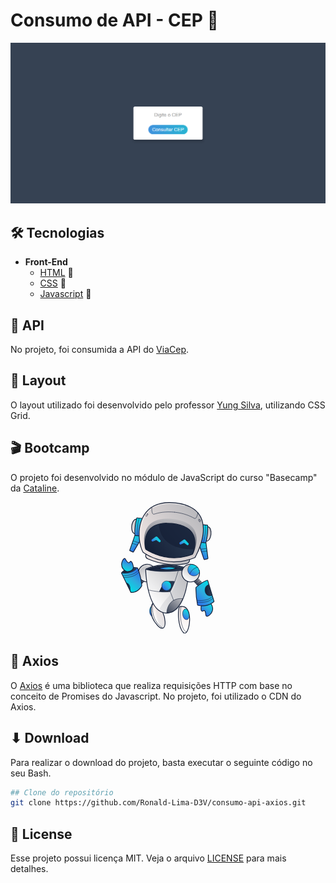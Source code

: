# Consumo de API - CEP :triangular_ruler:
<p align="center">
  <img src=".github/interface.png" width="700">
</p>

## 🛠 Tecnologias

- **Front-End**
  - [HTML](https://developer.mozilla.org/pt-BR/docs/Web/HTML) :construction:
  - [CSS](https://developer.mozilla.org/pt-BR/docs/Web/CSS) :tada:
  - [Javascript](https://developer.mozilla.org/pt-BR/docs/Web/Javascript) :robot:


##  :electric_plug: API
No projeto, foi consumida a API do [ViaCep](https://viacep.com.br/).

## :triangular_ruler: Layout
O layout utilizado foi desenvolvido pelo professor [Yung Silva](https://www.yungsilva.com/), utilizando CSS Grid.

## :clapper: Bootcamp
O projeto foi desenvolvido no módulo de JavaScript do curso "Basecamp" da [Cataline](cataline.io).

<p align="center">
<svg xmlns="http://www.w3.org/2000/svg" xmlns:xlink="http://www.w3.org/1999/xlink" width="149.22162" height="210.38448" viewBox="0 0 248.7027 350.6408">
  <defs>
    <linearGradient id="linear-gradient" x1="376.6989" y1="-410.4182" x2="394.2305" y2="-427.9498" gradientTransform="translate(-247.5397 753.44) rotate(-6.914)" gradientUnits="userSpaceOnUse">
      <stop offset="0" stop-color="#2d6cea"/>
      <stop offset="0.4984" stop-color="#2eaade"/>
      <stop offset="1" stop-color="#00dfe5"/>
    </linearGradient>
    <linearGradient id="linear-gradient-2" x1="84.9684" y1="316.6981" x2="112.9205" y2="288.746" gradientUnits="userSpaceOnUse">
      <stop offset="0" stop-color="#fff"/>
      <stop offset="1" stop-color="#f2e7e5"/>
    </linearGradient>
    <linearGradient id="linear-gradient-3" x1="104.5308" y1="335.4343" x2="104.5308" y2="272.2292" gradientUnits="userSpaceOnUse">
      <stop offset="0" stop-color="#141f36"/>
      <stop offset="1" stop-color="#b9b9bd"/>
    </linearGradient>
    <linearGradient id="linear-gradient-4" x1="12195.4115" y1="1404.3105" x2="12212.283" y2="1387.439" gradientTransform="matrix(-0.9652, -0.2615, -0.2615, 0.9652, 12755.0128, 1735.0523)" xlink:href="#linear-gradient-3"/>
    <linearGradient id="linear-gradient-5" x1="12631.6324" y1="1842.2673" x2="12665.1688" y2="1808.7309" gradientTransform="matrix(-0.9652, -0.2615, -0.2615, 0.9652, 12755.0128, 1735.0523)" gradientUnits="userSpaceOnUse">
      <stop offset="0" stop-color="#fff"/>
      <stop offset="1" stop-color="#b9b9bd"/>
    </linearGradient>
    <linearGradient id="linear-gradient-6" x1="74.9485" y1="263.578" x2="170.273" y2="168.2534" gradientTransform="matrix(1, 0, 0, 1, 0, 0)" xlink:href="#linear-gradient-5"/>
    <linearGradient id="linear-gradient-7" x1="1989.3726" y1="-2361.4856" x2="2037.2382" y2="-2409.3512" gradientTransform="matrix(0.8711, -0.4911, 0.4911, 0.8711, -416.6862, 3380.2124)" xlink:href="#linear-gradient-2"/>
    <linearGradient id="linear-gradient-8" x1="140.522" y1="294.9456" x2="140.522" y2="173.4556" xlink:href="#linear-gradient-3"/>
    <linearGradient id="linear-gradient-9" x1="795.4104" y1="-971.5946" x2="812.7537" y2="-988.9379" gradientTransform="matrix(0.976, -0.2177, 0.2177, 0.976, -398.5147, 1431.2216)" xlink:href="#linear-gradient"/>
    <linearGradient id="linear-gradient-10" x1="-136.753" y1="801.9385" x2="-19.1443" y2="801.9385" gradientTransform="matrix(0.9946, 0.1039, -0.1039, 0.9946, 284.5505, -637.6945)" gradientUnits="userSpaceOnUse">
      <stop offset="0" stop-color="#f2e7e5"/>
      <stop offset="1" stop-color="#b9b9bd"/>
    </linearGradient>
    <linearGradient id="linear-gradient-11" x1="9.1487" y1="735.2239" x2="31.111" y2="713.2616" xlink:href="#linear-gradient-10"/>
    <linearGradient id="linear-gradient-12" x1="3.1662" y1="776.9478" x2="26.2372" y2="753.8768" gradientTransform="matrix(0.9946, 0.1039, -0.1039, 0.9946, 284.5505, -637.6945)" xlink:href="#linear-gradient"/>
    <linearGradient id="linear-gradient-13" x1="-2.8945" y1="739.8251" x2="27.2287" y2="709.7019" gradientTransform="matrix(0.9946, 0.1039, -0.1039, 0.9946, 284.5505, -637.6945)" xlink:href="#linear-gradient"/>
    <linearGradient id="linear-gradient-14" x1="12481.9381" y1="735.2286" x2="12503.9093" y2="713.2574" gradientTransform="matrix(-0.9946, -0.1039, -0.1039, 0.9946, 12539.1282, 642.2126)" xlink:href="#linear-gradient-10"/>
    <linearGradient id="linear-gradient-15" x1="12475.96" y1="776.9478" x2="12499.031" y2="753.8768" gradientTransform="matrix(-0.9946, -0.1039, -0.1039, 0.9946, 12539.1282, 642.2126)" xlink:href="#linear-gradient"/>
    <linearGradient id="linear-gradient-16" x1="12469.899" y1="739.8252" x2="12500.0222" y2="709.702" gradientTransform="matrix(-0.9946, -0.1039, -0.1039, 0.9946, 12539.1282, 642.2126)" xlink:href="#linear-gradient"/>
    <linearGradient id="linear-gradient-17" x1="-137.9411" y1="797.3842" x2="-10.7341" y2="670.1772" xlink:href="#linear-gradient-10"/>
    <linearGradient id="linear-gradient-18" x1="-75.7133" y1="796.3981" x2="-75.7133" y2="694.2913" gradientTransform="matrix(0.9946, 0.1039, -0.1039, 0.9946, 284.5505, -637.6945)" xlink:href="#linear-gradient-3"/>
    <linearGradient id="linear-gradient-19" x1="-119.4472" y1="800.8816" x2="-31.9753" y2="713.4098" gradientTransform="matrix(0.9946, 0.1039, -0.1039, 0.9946, 284.5505, -637.6945)" gradientUnits="userSpaceOnUse">
      <stop offset="0" stop-color="#141f36"/>
      <stop offset="1" stop-color="#2d3d54"/>
    </linearGradient>
    <linearGradient id="linear-gradient-20" x1="159.2492" y1="117.6553" x2="176.2045" y2="103.9069" gradientTransform="matrix(1, 0, 0, 1, 0, 0)" xlink:href="#linear-gradient"/>
    <linearGradient id="linear-gradient-21" x1="84.66" y1="109.8651" x2="101.6153" y2="96.1166" gradientTransform="matrix(1, 0, 0, 1, 0, 0)" xlink:href="#linear-gradient"/>
    <linearGradient id="linear-gradient-22" x1="121.1786" y1="294.3814" x2="161.0965" y2="254.4635" xlink:href="#linear-gradient-3"/>
    <linearGradient id="linear-gradient-23" x1="66.4832" y1="176.519" x2="180.1718" y2="176.519" gradientTransform="matrix(1, 0, 0, 1, 0, 0)" xlink:href="#linear-gradient-19"/>
    <linearGradient id="linear-gradient-24" x1="111.2979" y1="188.6596" x2="136.0072" y2="163.9502" gradientTransform="matrix(1, 0, 0, 1, 0, 0)" xlink:href="#linear-gradient"/>
    <linearGradient id="linear-gradient-25" x1="101.6182" y1="225.1864" x2="143.2329" y2="225.1864" gradientTransform="matrix(1, 0, 0, 1, 0, 0)" xlink:href="#linear-gradient-19"/>
    <linearGradient id="linear-gradient-26" x1="112.1534" y1="231.9834" x2="130.1028" y2="214.034" gradientTransform="matrix(1, 0, 0, 1, 0, 0)" xlink:href="#linear-gradient"/>
    <linearGradient id="linear-gradient-27" x1="495.6948" y1="-360.0836" x2="520.2022" y2="-384.5911" gradientTransform="translate(-235.3189 708.6676) rotate(-6.2828)" xlink:href="#linear-gradient"/>
    <linearGradient id="linear-gradient-28" x1="989.2573" y1="-1299.202" x2="1006.1287" y2="-1316.0735" gradientTransform="translate(-416.9458 1735.0523) rotate(-15.1606)" xlink:href="#linear-gradient-3"/>
    <linearGradient id="linear-gradient-29" x1="968.9123" y1="-1317.8115" x2="1002.4486" y2="-1351.3478" gradientTransform="translate(-416.9458 1735.0523) rotate(-15.1606)" xlink:href="#linear-gradient-5"/>
    <linearGradient id="linear-gradient-30" x1="984.75" y1="-1329.2251" x2="1004.6137" y2="-1349.0887" gradientTransform="translate(-416.9458 1735.0523) rotate(-15.1606)" xlink:href="#linear-gradient"/>
    <linearGradient id="linear-gradient-31" x1="199.692" y1="270.3001" x2="246.0271" y2="223.965" gradientTransform="matrix(1, 0, 0, 1, 0, 0)" xlink:href="#linear-gradient"/>
    <linearGradient id="linear-gradient-32" x1="223.5532" y1="235.0676" x2="242.114" y2="235.0676" gradientTransform="matrix(1, 0, 0, 1, 0, 0)" xlink:href="#linear-gradient-19"/>
    <linearGradient id="linear-gradient-33" x1="12036.2618" y1="5369.3107" x2="12079.6822" y2="5325.8904" gradientTransform="translate(12538.3383 4391.6706) rotate(174.5933)" xlink:href="#linear-gradient"/>
    <linearGradient id="linear-gradient-34" x1="14.5453" y1="225.1864" x2="24.1238" y2="225.1864" gradientTransform="matrix(1, 0, 0, 1, 0, 0)" xlink:href="#linear-gradient-19"/>
    <linearGradient id="linear-gradient-35" x1="2.0001" y1="182.4432" x2="42.8146" y2="182.4432" gradientTransform="matrix(1, 0, 0, 1, 0, 0)" xlink:href="#linear-gradient-19"/>
    <linearGradient id="linear-gradient-36" x1="10387.4868" y1="7496.2076" x2="10410.3494" y2="7473.345" gradientTransform="translate(12745.4225 1633.5393) rotate(150.8185)" xlink:href="#linear-gradient"/>
  </defs>
  <g id="Camada_2" data-name="Camada 2">
    <g id="Infos">
      <g>
        <path d="M82.8531,276.4965c-10.5946,2.8615-8.9744,29.39,2.8686,28.7083S93.8645,273.5225,82.8531,276.4965Z" stroke="#141f36" stroke-linecap="round" stroke-linejoin="round" fill="url(#linear-gradient)"/>
        <path d="M93.1181,269.4677c-12.4166-9.6191-24.4371,28.9287,3.9037,59.2394S123.9046,293.3178,93.1181,269.4677Z" stroke="#141f36" stroke-linecap="round" stroke-linejoin="round" stroke-width="2" fill="url(#linear-gradient-2)"/>
        <path d="M84.4106,270.5159s-9.17,42.4936,27.039,65.705" fill="none" stroke="#141f36" stroke-linecap="round" stroke-linejoin="round"/>
        <g opacity="0.1">
          <path d="M107.5491,335.2614c-15.9055-21.148-15.3624-51.3394-14.4356-63.0322.1965.1218.3931.2621.59.412C118.1372,291.5705,122.8368,338.6411,107.5491,335.2614Z" fill="url(#linear-gradient-3)"/>
        </g>
        <line x1="61.8857" y1="200.5164" x2="39.6434" y2="223.489" fill="none" stroke-linecap="round" stroke-linejoin="round" stroke-width="15" stroke="url(#linear-gradient-4)"/>
        <g>
          <path d="M69.4185,212.8638a23.7211,23.7211,0,1,1,22.8789-17.52A23.7883,23.7883,0,0,1,69.4185,212.8638Z" fill="url(#linear-gradient-5)"/>
          <path d="M69.3914,166.4171a22.7208,22.7208,0,1,1-21.9131,16.782,22.7315,22.7315,0,0,1,21.9131-16.782m.0017-2h-.0017a24.6556,24.6556,0,1,0,.0017,0Z" fill="#141f36"/>
        </g>
        <path d="M57.86,214.764s-5.08-1.6068-11.1783-8.5707" fill="none" stroke="#141f36" stroke-linecap="round" stroke-linejoin="round"/>
        <path d="M53.7732,220.3275s-5.7454-2.6688-11.989-9.8423" fill="none" stroke="#141f36" stroke-linecap="round" stroke-linejoin="round"/>
        <g>
          <path d="M121.7417,295.9463c-22.1782,0-38.9394-20.2109-48.4717-58.4483-7.1352-28.623-7.7812-57.6225-7.7871-57.9121a1,1,0,0,1,.5464-.9106c.2315-.1177,23.52-11.7754,57.06-11.7754a146.9205,146.9205,0,0,1,57.4721,11.7456,1,1,0,0,1,.61.9678c-.0137.29-1.457,29.2881-9.3784,57.91C161.2134,275.7437,143.9063,295.9463,121.7417,295.9463Z" fill="url(#linear-gradient-6)"/>
          <path d="M123.0889,167.9a145.8358,145.8358,0,0,1,57.0832,11.6665s-5.4392,115.38-58.4306,115.38-55.2586-115.38-55.2586-115.38S89.4014,167.9,123.0889,167.9m0-2c-33.7788,0-56.56,11.399-57.5132,11.8842a2,2,0,0,0-1.0923,1.8216c.0056.2907.6541,29.4029,7.8164,58.1344,4.2356,16.99,9.8945,30.56,16.82,40.3343,8.8728,12.5224,19.8484,18.8718,32.6216,18.8718,12.758,0,23.8933-6.3395,33.0962-18.8425,7.1892-9.767,13.2177-23.3306,17.9184-40.3139,7.9514-28.7284,9.4-57.8385,9.4138-58.1293a2,2,0,0,0-1.2192-1.9364A147.9238,147.9238,0,0,0,123.0889,165.9Z" fill="#141f36"/>
        </g>
        <path d="M156.9485,278.6215c-6.7549,1.4145-6.6534,53.963,9.127,69.3081S197.43,270.1442,156.9485,278.6215Z" stroke="#141f36" stroke-linecap="round" stroke-linejoin="round" stroke-width="2" fill="url(#linear-gradient-7)"/>
        <path d="M160.0111,278.8455c-6.0182,13.4326-.2356,65.9269,14.7756,67.3449" fill="none" stroke="#141f36" stroke-linecap="round" stroke-linejoin="round"/>
        <g opacity="0.1">
          <path d="M180.1721,179.5656s-5.44,115.38-58.43,115.38a33.3972,33.3972,0,0,1-20.87-7.22c8.78-19.64,25.14-34.02,32.77-45.26,15.66-23.07,24.02-60.14,24.02-60.14a27.6428,27.6428,0,0,1,5.18-8.87A148.8063,148.8063,0,0,1,180.1721,179.5656Z" fill="url(#linear-gradient-8)"/>
        </g>
        <path d="M169.7221,285.4268c-10.1506,3.85-5.9681,29.8075,5.6241,27.9816S180.272,281.425,169.7221,285.4268Z" stroke="#141f36" stroke-linecap="round" stroke-linejoin="round" fill="url(#linear-gradient-9)"/>
        <g>
          <g>
            <path d="M143.2412,166.8584a171.0275,171.0275,0,0,1-17.6841-.9253,177.7676,177.7676,0,0,1-54.2788-14.6523,9.6359,9.6359,0,1,1,7.9551-17.5533,156.301,156.301,0,0,0,63.9732,13.8619,147.0522,147.0522,0,0,0,27.85-2.66,9.7446,9.7446,0,0,1,1.8409-.1773,9.6375,9.6375,0,0,1,1.8178,19.0992A166.2318,166.2318,0,0,1,143.2412,166.8584Z" fill="url(#linear-gradient-10)"/>
            <path d="M75.2612,133.8669a8.61,8.61,0,0,1,3.56.7718A158.3865,158.3865,0,0,0,143.2066,148.59a147.5224,147.5224,0,0,0,28.04-2.678,8.636,8.636,0,0,1,3.2786,16.958,164.6149,164.6149,0,0,1-31.2842,2.9889,169.1949,169.1949,0,0,1-17.58-.92,176.9485,176.9485,0,0,1-53.97-14.5681,8.637,8.637,0,0,1,3.57-16.5032m0-2a10.637,10.637,0,0,0-4.3957,20.3249,178.7878,178.7878,0,0,0,54.5879,14.7356,171.9054,171.9054,0,0,0,17.7878.931,167.21,167.21,0,0,0,31.6638-3.0253,10.6371,10.6371,0,0,0-2.0075-21.08,10.7233,10.7233,0,0,0-2.03.1952,146.07,146.07,0,0,1-27.6606,2.6416,155.2919,155.2919,0,0,1-63.56-13.7725,10.5607,10.5607,0,0,0-4.385-.95Z" fill="#141f36"/>
          </g>
          <g>
            <g>
              <path d="M227.9356,103.9644a5.8175,5.8175,0,0,1-.6036-.0313c-5.74-.6-9.3549-9.5083-8.23-20.2812,1.082-10.3609,6.0859-18.1739,11.64-18.1739a5.8141,5.8141,0,0,1,.6035.0313c5.74.6,9.3545,9.5083,8.23,20.2812-1.082,10.36-6.0859,18.1739-11.6387,18.1739Z" fill="url(#linear-gradient-11)"/>
              <path d="M230.7415,66.478a4.8137,4.8137,0,0,1,.5.0262c5.104.5329,8.39,9.1213,7.3391,19.1823-1.0166,9.7326-5.7187,17.2779-10.6447,17.2779a4.811,4.811,0,0,1-.5-.026c-5.104-.5331-8.39-9.1214-7.3391-19.1824,1.0166-9.7326,5.7187-17.278,10.6448-17.278m0-2c-6.0669,0-11.4983,8.1985-12.6341,19.07-1.1833,11.3307,2.823,20.7216,9.1206,21.3793a6.82,6.82,0,0,0,.7076.0369c6.0666,0,11.4982-8.1984,12.634-19.07a31.3112,31.3112,0,0,0-1.4829-14.0867c-1.6692-4.3628-4.3816-6.9526-7.6377-7.2927a6.8531,6.8531,0,0,0-.7075-.0369Z" fill="#141f36"/>
            </g>
            <g>
              <path d="M221.7949,153.0479a1.0007,1.0007,0,0,1-.9467-.68L204.2847,103.41a.9993.9993,0,0,1,1.164-1.2964l19.8794,4.4194a1,1,0,0,1,.7754.85l5.4146,42.5025a1,1,0,0,1-.7652,1.1l-8.73,2.0361A.9828.9828,0,0,1,221.7949,153.0479Z" fill="url(#linear-gradient-12)"/>
              <path d="M205.2317,103.09l19.88,4.4193,5.4145,42.5023-8.73,2.036L205.2317,103.09m0-2a2,2,0,0,0-1.8945,2.641l16.5639,48.9576a1.9981,1.9981,0,0,0,2.3487,1.3068l8.7307-2.036a2,2,0,0,0,1.5295-2.2006l-5.4145-42.5022a2,2,0,0,0-1.55-1.7l-19.88-4.4193a2.0043,2.0043,0,0,0-.4341-.0476Z" fill="#141f36"/>
            </g>
            <g>
              <path d="M225.0073,108.5039l-12.1855-1.2729a1,1,0,0,1-.8955-.9693c-.0357-1.4048-.8037-34.5263,4.8027-45.4048a1,1,0,0,1,.8882-.542c.0347,0,.0693.002.1045.0054l12.1855,1.2725a1,1,0,0,1,.8946.938c.0146.2592,1.4043,26.1694-4.7383,45.2846a1.0009,1.0009,0,0,1-.9517.6939C225.0772,108.5093,225.0425,108.5073,225.0073,108.5039Z" fill="url(#linear-gradient-13)"/>
              <path d="M217.6177,61.3147l12.1855,1.2727s1.4651,25.7626-4.6916,44.9219l-12.1858-1.2727s-.8616-34.1458,4.6919-44.9219m-.0007-2a2,2,0,0,0-1.7771,1.0837c-5.7222,11.1036-4.9493,44.4735-4.9134,45.8886a2,2,0,0,0,1.7915,1.9387l12.1858,1.2727a1.9977,1.9977,0,0,0,2.1118-1.3773c6.1993-19.2915,4.845-44.58,4.7845-45.6472a2,2,0,0,0-1.7891-1.8758l-12.1856-1.2727a2.0036,2.0036,0,0,0-.2084-.0107Z" fill="#141f36"/>
            </g>
            <path d="M224.616,62.0457s2.7488,16.9071-4.6293,44.3243" fill="none" stroke="#141f36" stroke-linecap="round" stroke-linejoin="round"/>
            <line x1="212.8473" y1="125.5992" x2="227.1615" y2="123.6009" fill="none" stroke="#141f36" stroke-linecap="round" stroke-linejoin="round"/>
            <line x1="215.0474" y1="132.102" x2="228.0814" y2="130.8219" fill="none" stroke="#141f36" stroke-linecap="round" stroke-linejoin="round"/>
          </g>
          <g>
            <g>
              <path d="M37.1548,84.0386a5.8141,5.8141,0,0,1-.6035-.0313c-5.74-.6-9.3545-9.5083-8.2295-20.2812,1.082-10.36,6.0859-18.1734,11.6387-18.1734a5.8194,5.8194,0,0,1,.604.0313c2.8623.2988,5.28,2.6621,6.8076,6.6553a30.2954,30.2954,0,0,1,1.4223,13.6254C47.7124,76.2256,42.7085,84.0386,37.1548,84.0386Z" fill="url(#linear-gradient-14)"/>
              <path d="M39.9612,46.5522a4.81,4.81,0,0,1,.5.0262c5.104.5332,8.39,9.1213,7.3389,19.1823-1.0164,9.732-5.7188,17.278-10.6448,17.278a4.7821,4.7821,0,0,1-.5-.026c-5.104-.5331-8.39-9.1213-7.3391-19.1824,1.0163-9.7319,5.719-17.2771,10.645-17.2781m.0007-2h0c-6.0676.0013-11.4993,8.2-12.6348,19.07-1.1833,11.3306,2.823,20.7215,9.1206,21.3792a6.79,6.79,0,0,0,.7073.0369c6.0671,0,11.4985-8.1984,12.634-19.07,1.1836-11.3306-2.8225-20.7214-9.12-21.3794a6.8387,6.8387,0,0,0-.7066-.0369Z" fill="#141f36"/>
            </g>
            <g>
              <path d="M32.0259,133.2275a.9936.9936,0,0,1-.4229-.0942l-8.1215-3.7959a1,1,0,0,1-.521-1.2344l14.08-40.4663a1,1,0,0,1,.9336-.6714l20.3745-.2163a1,1,0,0,1,.86,1.5093L32.8867,132.7368A.9987.9987,0,0,1,32.0259,133.2275Z" fill="url(#linear-gradient-15)"/>
              <path d="M58.3489,87.7491h.0049m-.0049,0L32.0264,132.2275l-8.1214-3.796,14.08-40.4663,20.3638-.2161m0-2-.0188,0h-.0042l-20.362.216a2,2,0,0,0-1.8677,1.3427l-14.08,40.4663a2,2,0,0,0,1.042,2.4691l8.1214,3.796a1.9992,1.9992,0,0,0,2.5681-.7933L60.0281,88.8387a2,2,0,0,0-1.6743-3.09h-.0049Zm0,4h0Z" fill="#141f36"/>
            </g>
            <g>
              <path d="M50.0669,90.2324,37.8809,88.96a1,1,0,0,1-.8907-.8921c-2.06-19.9722,4.6534-45.0357,4.7212-45.2862a1.0008,1.0008,0,0,1,.9644-.7382c.0347,0,.07.0019.105.0053l12.1855,1.2725a1,1,0,0,1,.86.73c3.2373,11.8027-4.3579,44.0508-4.6826,45.4179a1.0009,1.0009,0,0,1-.9722.7686C50.1372,90.2378,50.1021,90.2358,50.0669,90.2324Z" fill="url(#linear-gradient-16)"/>
              <path d="M42.6768,43.0435l12.1858,1.2727c3.2065,11.6909-4.6919,44.9217-4.6919,44.9217L37.9851,87.9652C35.92,67.9473,42.6768,43.0435,42.6768,43.0435m-.0015-2A2,2,0,0,0,40.7466,42.52c-.28,1.0315-6.83,25.4944-4.751,45.6506a2,2,0,0,0,1.7818,1.7839l12.1855,1.2728a2.0266,2.0266,0,0,0,.21.0109A2,2,0,0,0,52.1165,89.7c.3274-1.3772,7.9787-33.8671,4.6748-45.9133a2,2,0,0,0-1.721-1.46L42.8845,41.0542a2.02,2.02,0,0,0-.2092-.0107Z" fill="#141f36"/>
            </g>
            <path d="M47.864,43.5852S41.681,59.5594,43.2346,87.91" fill="none" stroke="#141f36" stroke-linecap="round" stroke-linejoin="round"/>
            <line x1="46.2466" y1="108.1989" x2="32.6542" y2="103.2859" fill="none" stroke="#141f36" stroke-linecap="round" stroke-linejoin="round"/>
            <line x1="42.7503" y1="114.1068" x2="30.2621" y2="110.161" fill="none" stroke="#141f36" stroke-linecap="round" stroke-linejoin="round"/>
          </g>
          <g>
            <path d="M140.2881,159.2827c-48.7471-.0019-81.6592-25.6885-81.9863-25.9477a1.01,1.01,0,0,1-.2725-.336C45.3545,107.668,43.0659,63.9512,61.1753,34.64,74.7725,12.6323,98.1323,1,128.7305,1a141.3228,141.3228,0,0,1,15.8237.9307C178.792,5.8086,201.57,18.4985,212.2573,39.6479,233.9966,82.67,197.6426,146.7671,197.273,147.41a.9986.9986,0,0,1-.4878.4262,148.6442,148.6442,0,0,1-56.4912,11.4468Z" fill="url(#linear-gradient-17)"/>
            <path d="M128.7307,2a139.7775,139.7775,0,0,1,15.7107.9243c126.5852,14.3379,51.9649,143.9865,51.9649,143.9865a147.1127,147.1127,0,0,1-56.1177,11.3718c-48.9622,0-81.3645-25.7308-81.3645-25.7308C39.53,93.7913,41.8731,2,128.7307,2m0-2C112.3892,0,98.0869,3.2285,86.2214,9.5957A67.8914,67.8914,0,0,0,60.3247,34.1145C49.22,52.0889,46.9629,72.4305,47.0254,86.33c.0776,17.258,3.7627,34.4313,10.11,47.1169a2,2,0,0,0,.5447.6713c.3389.269,8.4587,6.6609,22.741,13.1214a146.68,146.68,0,0,0,59.8674,13.0432,149.6487,149.6487,0,0,0,56.8755-11.521,2,2,0,0,0,.9756-.8532,201.9147,201.9147,0,0,0,15.8151-37.6845c8.6016-28.4011,8.3233-52.9617-.8051-71.0269C202.3013,17.7278,179.26,4.8552,144.6665.937A142.3535,142.3535,0,0,0,128.7307,0Z" fill="#141f36"/>
          </g>
          <g opacity="0.8">
            <path d="M192.7891,136.6437c-1.0488.45-2.0817.8847-3.1271,1.3026-59.8364,24.2747-110.8942-4.8895-123.144-12.8775-1.8363-1.1821-2.7921-1.9049-2.7921-1.9049S40.6765,34.9023,137.12,44.9752,192.7891,136.6437,192.7891,136.6437Z" fill="url(#linear-gradient-18)"/>
          </g>
          <g>
            <path d="M141.64,148.4067c-38.1783,0-67.5752-17.2207-75.6758-22.4985a1,1,0,0,1-.4375-.6562c-2.3789-12.8838-6.9024-55.7608,34.7749-66.563a86.5354,86.5354,0,0,1,21.5259-2.4761,136.0292,136.0292,0,0,1,14.0434.771c25.7993,2.6943,43.6963,10.9643,53.1948,24.58,10.2115,14.6382,8.6114,32.4643,5.4707,44.8408a90.394,90.394,0,0,1-3.9477,11.9238,1.0017,1.0017,0,0,1-.5484.5449A128.2228,128.2228,0,0,1,141.64,148.4067Z" fill="url(#linear-gradient-19)"/>
            <path d="M121.8286,57.2129a134.2893,134.2893,0,0,1,13.938.7654c63.89,6.6731,63.4536,45.9007,57.8005,68.18a89.5145,89.5145,0,0,1-3.9028,11.7885,126.8843,126.8843,0,0,1-48.0244,9.46c-37.616,0-66.342-16.61-75.13-22.3361-2.4148-13.0762-6.7351-54.8446,34.0427-65.4134a85.0312,85.0312,0,0,1,21.2761-2.4443m.0017-2v2l0-2h-.0012a87.5347,87.5347,0,0,0-21.7766,2.508c-18.1938,4.7154-29.85,15.8747-34.6453,33.1683-3.7829,13.6413-2.165,27.4985-.8637,34.5445a2,2,0,0,0,.875,1.3126c8.1589,5.3158,37.7685,22.66,76.2219,22.66A129.2187,129.2187,0,0,0,190.416,139.8a1.9985,1.9985,0,0,0,1.0969-1.09,91.4608,91.4608,0,0,0,3.9917-12.0562c3.1927-12.5822,4.8084-30.714-5.6193-45.6621-9.6717-13.8643-27.81-22.2762-53.9109-25.0025a137.08,137.08,0,0,0-14.1441-.7761Z" fill="#141f36"/>
          </g>
          <path d="M193.5671,126.158c-78.5974.1-91.5448-43.8653-93.0146-66.5008,9.24-2.388,20.7975-3.1846,35.2141-1.6788C199.6571,64.6513,199.22,103.8791,193.5671,126.158Z" fill="#141f36" opacity="0.7"/>
          <path d="M156.7844,107.2788l9.6722-6.8776a3.6721,3.6721,0,0,1,4.8273.5043l8.042,8.7276a3.014,3.014,0,0,1-4,4.4721l-9.5671-7.0226,4.8271.5042-10.8117,4.8942a3.0141,3.0141,0,0,1-2.99-5.2022Z" fill="url(#linear-gradient-20)"/>
          <path d="M82.1953,99.4885l9.6719-6.8775a3.6722,3.6722,0,0,1,4.8274.5041l8.0422,8.7277a3.014,3.014,0,0,1-4,4.4721L91.17,99.2924l4.8269.5041-10.8118,4.8942a3.014,3.014,0,0,1-2.9895-5.2022Z" fill="url(#linear-gradient-21)"/>
          <g>
            <path d="M81.8688,14.5424s-1.55,20.0688,6.2027,17.512c10.4-3.43,28.8727-7.9138,54.6135-5.2253" fill="none" stroke="#141f36" stroke-linecap="round" stroke-linejoin="round"/>
            <path d="M204.7276,27.3741s-2.63,19.9561-9.6874,15.8524c-9.4665-5.5046-26.6144-13.709-52.3552-16.3974" fill="none" stroke="#141f36" stroke-linecap="round" stroke-linejoin="round"/>
          </g>
          <ellipse cx="208.9696" cy="48.9931" rx="1.9019" ry="3.8038" transform="translate(-1.8346 89.3691) rotate(-24.0375)" fill="none" stroke="#141f36" stroke-linecap="round" stroke-linejoin="round"/>
          <ellipse cx="68.6084" cy="34.3334" rx="3.8038" ry="1.9019" transform="translate(0.5282 69.7026) rotate(-54.0375)" fill="none" stroke="#141f36" stroke-linecap="round" stroke-linejoin="round"/>
        </g>
        <g opacity="0.8">
          <path d="M163.9753,257.3424c-8.7024,20.7793-22.015,37.5994-42.2363,37.5994C121.739,294.9418,122.0712,254.167,163.9753,257.3424Z" fill="url(#linear-gradient-22)"/>
        </g>
        <path d="M180.1718,179.566c-76.408,12.542-113.6886,0-113.6886,0S118.0463,153.3128,180.1718,179.566Z" fill="url(#linear-gradient-23)"/>
        <path d="M163.9753,257.3424c-8.7024,20.7793-22.015,37.5994-42.2363,37.5994C121.739,294.9418,122.0712,254.167,163.9753,257.3424Z" fill="none" stroke="#141f36" stroke-linecap="round" stroke-linejoin="round"/>
        <line x1="130.9036" y1="238.4629" x2="139.8809" y2="261.7781" fill="none" stroke="#141f36" stroke-linecap="round" stroke-linejoin="round"/>
        <path d="M66.4832,179.566s35.1568,12.4049,113.6886,0" fill="none" stroke="#141f36" stroke-linecap="round" stroke-linejoin="round"/>
        <path d="M148.1478,176.0908c-22.0667-7.4032-48.99.4282-48.99.4282S124.93,185.3515,148.1478,176.0908Z" stroke="#141f36" stroke-linecap="round" stroke-linejoin="round" stroke-width="2" fill="url(#linear-gradient-24)"/>
        <path d="M130.897,238.312s5.0951-6.6128,12.3359-27.0733c-17.604-2.511-27.3137,3.2481-27.3137,3.2481-8.6489,9.8715-14.2212,23.5905-14.301,24.2681C101.6182,238.7549,119.8694,241.3057,130.897,238.312Z" fill="url(#linear-gradient-25)"/>
        <path d="M73.5508,234.4038s30.9511,7.9009,57.3528,4.0591a263.93,263.93,0,0,0,21.48-55.2" fill="none" stroke="#141f36" stroke-linecap="round" stroke-linejoin="round"/>
        <circle cx="121.1281" cy="223.0087" r="12.6921" stroke="#141f36" stroke-linecap="round" stroke-linejoin="round" fill="url(#linear-gradient-26)"/>
        <line x1="68.1506" y1="178.785" x2="99.1573" y2="176.519" fill="none" stroke="#141f36" stroke-linecap="round" stroke-linejoin="round"/>
        <line x1="148.1478" y1="176.0908" x2="178.2725" y2="178.785" fill="none" stroke="#141f36" stroke-linecap="round" stroke-linejoin="round"/>
        <g>
          <g>
            <path d="M229.0054,304.3687a2.7169,2.7169,0,0,1-2.9478-2.5972c-.292-3.14-1.1811-12.6948-4.7275-12.6948a4.378,4.378,0,0,0-2.2754.8491,4.7817,4.7817,0,0,1-2.5732.9194,2.6826,2.6826,0,0,1-2.1177-1.0171c-2.4937-3.0107-.7232-12.82-.5132-13.9282a1.0055,1.0055,0,0,1,.0605-.2017c.2217-.5268,5.5225-12.9047,14.0191-12.9047,3.1826,0,6.3423,1.7534,9.3921,5.2114,9.2817,10.5254,7.1152,19.9624,4.9975,24.6513-3.1176,6.9024-9.5175,11.7125-13.3125,11.7125Z" fill="url(#linear-gradient-27)"/>
            <path d="M227.93,263.7933c2.61,0,5.52,1.3328,8.6426,4.8733,16.0759,18.23-1.4233,34.7018-7.5666,34.7018a1.7424,1.7424,0,0,1-1.9529-1.69c-.6336-6.8125-1.9221-13.602-5.7227-13.602a5.2815,5.2815,0,0,0-2.8213,1.0113,3.8654,3.8654,0,0,1-2.0275.7572c-4.2549,0-1.6485-13.7589-1.6485-13.7589S220,263.7933,227.93,263.7933m0-2c-9.1533,0-14.7087,12.9659-14.9406,13.5177a2.0051,2.0051,0,0,0-.1214.4027c-.5019,2.6493-1.9326,11.5425.7261,14.7522a3.7008,3.7008,0,0,0,2.8875,1.3791,5.7308,5.7308,0,0,0,3.12-1.0816,3.3653,3.3653,0,0,1,1.7292-.6869c.6182,0,2.7141.85,3.7312,11.7871a3.7253,3.7253,0,0,0,3.9444,3.5048c5.1106,0,11.6-6.4853,14.2273-12.3057,5.1613-11.4333-1.0179-21.0212-5.1607-25.7189-3.2478-3.683-6.66-5.55-10.1426-5.55Z" fill="#141f36"/>
          </g>
          <line x1="192.9225" y1="200.5164" x2="215.1649" y2="223.489" fill="none" stroke-linecap="round" stroke-linejoin="round" stroke-width="15" stroke="url(#linear-gradient-28)"/>
          <g>
            <path d="M185.39,212.8638a23.6562,23.6562,0,1,1,.0019,0Z" fill="url(#linear-gradient-29)"/>
            <path d="M185.417,166.4171a22.7368,22.7368,0,1,1-5.9551.7964,22.7281,22.7281,0,0,1,5.9551-.7964m0-2A24.7224,24.7224,0,1,0,209.26,182.676a24.7783,24.7783,0,0,0-23.8433-18.2589Z" fill="#141f36"/>
          </g>
          <path d="M208.598,182.8543a21.4929,21.4929,0,0,1,.5924,3.0046A16.1539,16.1539,0,1,1,186.7188,166.08,22.7051,22.7051,0,0,1,208.598,182.8543Z" stroke="#141f36" stroke-linecap="round" stroke-linejoin="round" fill="url(#linear-gradient-30)"/>
          <path d="M182.84,192.2492A30.372,30.372,0,0,1,203.39,173.4165" fill="none" stroke="#141f36" stroke-linecap="round" stroke-linejoin="round"/>
          <g>
            <path d="M217.5117,276.605a54.2363,54.2363,0,0,1-12.9341-1.6231,1,1,0,0,1-.7348-.7456,217.1672,217.1672,0,0,1-4.4238-46.0112,1.0016,1.0016,0,0,1,.3354-.7354c.6758-.6005,16.7046-14.7666,29.9092-19.1113a.9912.9912,0,0,1,.3125-.05,1,1,0,0,1,.957.71L247.66,264.3325a.9994.9994,0,0,1-.23.9766C246.9932,265.7705,236.5293,276.605,217.5117,276.605Z" fill="url(#linear-gradient-31)"/>
            <path d="M229.9763,209.3284l16.7263,55.2939s-10.3852,10.9829-29.1909,10.9829a52.9675,52.9675,0,0,1-12.6948-1.5945,213.9878,213.9878,0,0,1-4.3979-45.7734s16.3979-14.5793,29.5573-18.9089m0-2a1.9991,1.9991,0,0,0-.625.1c-13.3994,4.4084-29.5791,18.7075-30.2612,19.3141a1.9993,1.9993,0,0,0-.6709,1.47,218.2634,218.2634,0,0,0,4.4492,46.2492,2,2,0,0,0,1.47,1.4911,55.237,55.237,0,0,0,13.1728,1.6524c19.4434,0,30.1958-11.1347,30.6441-11.6087a2,2,0,0,0,.4612-1.9533l-16.7264-55.2939a2,2,0,0,0-1.9143-1.4209Z" fill="#141f36"/>
          </g>
          <path d="M242.114,249.05c-21.7415,6.0528-24.04-26.0527-8.6936-28.7222Z" stroke="#141f36" stroke-miterlimit="10" fill="url(#linear-gradient-32)"/>
          <path d="M203.39,266.5078s26.7629,5.0848,40.8808-9.9261" fill="none" stroke="#141f36" stroke-linecap="round" stroke-linejoin="round"/>
          <path d="M202.6845,261.9594s26.6435,4.0621,40.259-9.7638" fill="none" stroke="#141f36" stroke-linecap="round" stroke-linejoin="round"/>
          <path d="M196.9479,214.764s5.08-1.6068,11.1783-8.5707" fill="none" stroke="#141f36" stroke-linecap="round" stroke-linejoin="round"/>
          <path d="M201.035,220.3275s5.7455-2.6688,11.989-9.8423" fill="none" stroke="#141f36" stroke-linecap="round" stroke-linejoin="round"/>
        </g>
        <g>
          <path d="M27.8945,240.79c-.3891,0-.7812-.0073-1.18-.0224a1.0006,1.0006,0,0,1-.86-.56L1.1021,189.6943a1,1,0,0,1,.11-1.0556c.4556-.5835,11.4151-14.2881,33.51-14.2881a56.4777,56.4777,0,0,1,8.2392.6211.9992.9992,0,0,1,.77.5879A165.4368,165.4368,0,0,1,55.16,222.3628a1.0029,1.0029,0,0,1-.084.4907C54.9951,223.0332,46.82,240.79,27.8945,240.79Z" fill="url(#linear-gradient-33)"/>
          <path d="M34.7224,175.35a55.1293,55.1293,0,0,1,8.0923.6105,162.8722,162.8722,0,0,1,11.3486,46.4841S46.3916,239.79,27.8953,239.79c-.3767,0-.7566-.0072-1.1421-.0219L2,189.2543s10.8611-13.902,32.7224-13.904m.0044-2h-.0046c-22.5769.002-33.83,14.0737-34.2981,14.6726a2,2,0,0,0-.22,2.1115l24.7532,50.5135a2,2,0,0,0,1.72,1.1186c.4111.0156.8164.0233,1.218.0233,19.5669,0,27.7541-17.7705,28.0932-18.5271a1.9964,1.9964,0,0,0,.168-.9815,163.1985,163.1985,0,0,0-11.51-47.1229,2,2,0,0,0-1.539-1.1759,57.4285,57.4285,0,0,0-8.3809-.6321Z" fill="#141f36"/>
        </g>
        <path d="M6.2587,200.7161s27.9874,2.6214,41.031-14.1716" fill="none" stroke="#141f36" stroke-linecap="round" stroke-linejoin="round"/>
        <path d="M5.0923,196.1122S32.8575,197.6946,45.5,182.1678" fill="none" stroke="#141f36" stroke-linecap="round" stroke-linejoin="round"/>
        <path d="M14.5453,215.4723s11.3029,2.41,9.3522,19.4281Z" stroke="#141f36" stroke-miterlimit="10" fill="url(#linear-gradient-34)"/>
        <path d="M2,189.2542s25.42,3.901,40.8145-13.2933C42.8146,175.9609,17.766,170.6214,2,189.2542Z" fill="url(#linear-gradient-35)"/>
        <path d="M30.3354,179.9324c3.3446-3.7443,1.8023-9.9583,1.8023-9.9583s-3.7685-17.4778-8.4453-10.5468c-4.03,5.9719-8.84-.9475-12.77-8.2739-3.5931-6.698-21.77,21.6791,4.0758,34.1144C14.9984,185.2678,25.0515,185.8477,30.3354,179.9324Z" stroke="#141f36" stroke-linecap="round" stroke-linejoin="round" stroke-width="2" fill="url(#linear-gradient-36)"/>
        <path d="M2,189.2542s26.443,4.9244,40.8145-13.2933" fill="none" stroke="#141f36" stroke-linecap="round" stroke-linejoin="round"/>
        <g>
          <path d="M69.6084,184.0793s2.9047,39.0978,6.181,47.3439" fill="none" stroke="#fff" stroke-linecap="round" stroke-linejoin="round"/>
          <path d="M79.05,239.5164s4.9995,26.6272,19.8813,41.5874" fill="none" stroke="#fff" stroke-linecap="round" stroke-linejoin="round"/>
          <path d="M75.7894,170.4656s-18.47-5.5174-26.7622,12.4451" fill="none" stroke="#fff" stroke-linecap="round" stroke-linejoin="round"/>
          <path d="M78.79,18.7854S55.6285,34.3334,51.993,75.3721c-2.8462,32.13,9.3222,56.1054,9.3222,56.1054" fill="none" stroke="#fff" stroke-linecap="round" stroke-linejoin="round"/>
          <path d="M37.5926,48.4852S25.7065,61.1177,34.4443,80.1413" fill="none" stroke="#fff" stroke-linecap="round" stroke-linejoin="round"/>
          <path d="M84.5867,14.5424S117.071-5.6512,169.52,9.5472" fill="none" stroke="#fff" stroke-linecap="round" stroke-linejoin="round"/>
        </g>
      </g>
    </g>
  </g>
</svg>
</p>

## :mag_right: Axios
O [Axios](https://github.com/axios/axios) é uma biblioteca que realiza requisições HTTP com base no conceito de Promises do Javascript. No projeto, foi utilizado o CDN do Axios.

## ⬇ Download
Para realizar o download do projeto, basta executar o seguinte código no seu Bash.

```bash
## Clone do repositório
git clone https://github.com/Ronald-Lima-D3V/consumo-api-axios.git
```

## 📝 License
Esse projeto possui licença MIT. Veja o arquivo [LICENSE](LICENSE.md) para mais detalhes.
